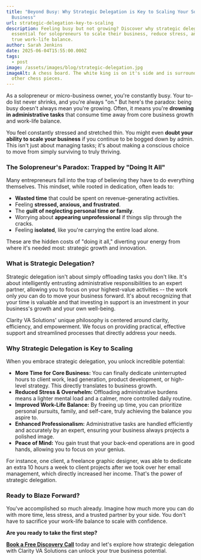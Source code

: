 ```yaml
---
title: "Beyond Busy: Why Strategic Delegation is Key to Scaling Your Solopreneur
  Business"
url: strategic-delegation-key-to-scaling
description: Feeling busy but not growing? Discover why strategic delegation is
  essential for solopreneurs to scale their business, reduce stress, and achieve
  true work-life balance.
author: Sarah Jenkins
date: 2025-06-04T15:55:00.000Z
tags:
  - post
image: /assets/images/blog/strategic-delegation.jpg
imageAlt: A chess board. The white king is on it's side and is surrounded by the
  other chess pieces.
---
```

As a solopreneur or micro-business owner, you're constantly busy. Your to-do list never shrinks, and you're always "on." But here's the paradox: being busy doesn't always mean you're growing. Often, it means you're **drowning in administrative tasks** that consume time away from core business growth and work-life balance.

You feel constantly stressed and stretched thin. You might even **doubt your ability to scale your business** if you continue to be bogged down by admin. This isn't just about managing tasks; it's about making a conscious choice to move from simply surviving to truly thriving.

### The Solopreneur's Paradox: Trapped by "Doing It All"

Many entrepreneurs fall into the trap of believing they have to do everything themselves. This mindset, while rooted in dedication, often leads to:

* **Wasted time** that could be spent on revenue-generating activities.
* Feeling **stressed, anxious, and frustrated**.
* The **guilt of neglecting personal time or family**.
* Worrying about **appearing unprofessional** if things slip through the cracks.
* Feeling **isolated**, like you're carrying the entire load alone.

These are the hidden costs of "doing it all," diverting your energy from where it's needed most: strategic growth and innovation.

### What is Strategic Delegation?

Strategic delegation isn't about simply offloading tasks you don't like. It's about intelligently entrusting administrative responsibilities to an expert partner, allowing you to focus on your highest-value activities -- the work only *you* can do to move your business forward. It's about recognizing that your time is valuable and that investing in support is an investment in your business's growth and your own well-being.

Clarity VA Solutions' unique philosophy is centered around clarity, efficiency, and empowerment. We focus on providing practical, effective support and streamlined processes that directly address your needs.

### Why Strategic Delegation is Key to Scaling

When you embrace strategic delegation, you unlock incredible potential:

* **More Time for Core Business:** You can finally dedicate uninterrupted hours to client work, lead generation, product development, or high-level strategy. This directly translates to business growth.
* **Reduced Stress & Overwhelm:** Offloading administrative burdens means a lighter mental load and a calmer, more controlled daily routine.
* **Improved Work-Life Balance:** By freeing up time, you can prioritize personal pursuits, family, and self-care, truly achieving the balance you aspire to.
* **Enhanced Professionalism:** Administrative tasks are handled efficiently and accurately by an expert, ensuring your business always projects a polished image.
* **Peace of Mind:** You gain trust that your back-end operations are in good hands, allowing you to focus on your genius.

For instance, one client, a freelance graphic designer, was able to dedicate an extra 10 hours a week to client projects after we took over her email management, which directly increased her income. That's the power of strategic delegation.

### Ready to Blaze Forward?

You've accomplished so much already. Imagine how much more you can do with more time, less stress, and a trusted partner by your side. You don't have to sacrifice your work-life balance to scale with confidence.

**Are you ready to take the first step?**

**[Book a Free Discovery Call](https://clarity-va-solutions.netlify.app/contact/)** today and let's explore how strategic delegation with Clarity VA Solutions can unlock your true business potential.
